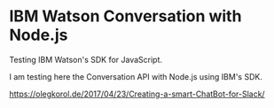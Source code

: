 # IBM Watson Conversation with Node.js

Testing IBM Watson's SDK for JavaScript.

I am testing here the Conversation API with Node.js using IBM's SDK.

https://olegkorol.de/2017/04/23/Creating-a-smart-ChatBot-for-Slack/
